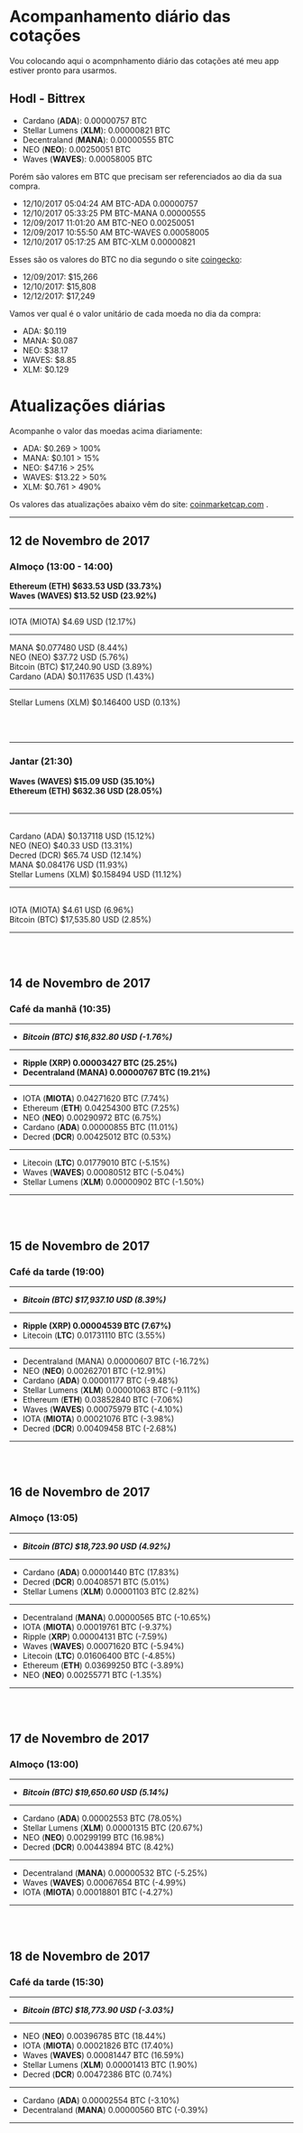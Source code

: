 # Acompanhamento diário das cotações

Vou colocando aqui o acompnhamento diário das cotações até meu app estiver pronto para usarmos.


## Hodl - Bittrex

- Cardano (**ADA**): 0.00000757 BTC
- Stellar Lumens (**XLM**): 0.00000821 BTC
- Decentraland (**MANA**): 0.00000555 BTC
- NEO (**NEO**): 0.00250051 BTC
- Waves (**WAVES**): 0.00058005 BTC

Porém são valores em BTC que precisam ser referenciados ao dia da sua compra.

- 12/10/2017 05:04:24 AM	BTC-ADA	0.00000757
- 12/10/2017 05:33:25 PM	BTC-MANA	0.00000555
- 12/09/2017 11:01:20 AM	BTC-NEO	0.00250051
- 12/09/2017 10:55:50 AM	BTC-WAVES	0.00058005
- 12/10/2017 05:17:25 AM	BTC-XLM	0.00000821

Esses são os valores do BTC no dia segundo o site [coingecko](https://www.coingecko.com/en/price_charts/bitcoin/usd#panel):

- 12/09/2017: $15,266
- 12/10/2017: $15,808
- 12/12/2017: $17,249

Vamos ver qual é o valor unitário de cada moeda no dia da compra:

- ADA:	$0.119
- MANA: $0.087
- NEO:	$38.17
- WAVES:	$8.85
- XLM:	$0.129


# Atualizações diárias

Acompanhe o valor das moedas acima diariamente:

- ADA:	$0.269 > 100%
- MANA: $0.101 > 15%
- NEO:	$47.16 > 25%
- WAVES:	$13.22 > 50%
- XLM:	$0.761 > 490%


Os valores das atualizações abaixo vêm do site: [coinmarketcap.com](https://coinmarketcap.com/) .


<hr>

## 12 de Novembro de 2017


### Almoço (13:00 - 14:00)

**Ethereum (ETH) $633.53 USD (33.73%)**<br>
**Waves (WAVES) $13.52 USD (23.92%)**
<br>

<hr>
IOTA (MIOTA) $4.69 USD (12.17%)<br> 
<hr>
MANA $0.077480 USD (8.44%)<br>
NEO (NEO) $37.72 USD (5.76%) <br>
Bitcoin (BTC) $17,240.90 USD (3.89%) <br>
Cardano (ADA) $0.117635 USD (1.43%) <br>
<hr>
Stellar Lumens (XLM) $0.146400 USD (0.13%) <br>

<br><br>
<hr>

### Jantar (21:30)

**Waves (WAVES) $15.09 USD (35.10%)** <br>
**Ethereum (ETH) $632.36 USD (28.05%)** <br>
<br>
<hr><br>
Cardano (ADA) $0.137118 USD (15.12%)  <br>
NEO (NEO) $40.33 USD (13.31%) <br>
Decred (DCR) $65.74 USD (12.14%) <br>
MANA $0.084176 USD (11.93%) <br>
Stellar Lumens (XLM) $0.158494 USD (11.12%)  <br>
<hr><br>
IOTA (MIOTA) $4.61 USD (6.96%)<br> 
Bitcoin (BTC) $17,535.80 USD (2.85%) <br>



<hr>

<br>
<br>

## 14 de Novembro de 2017

### Café da manhã (10:35)

<hr>

- ***Bitcoin (BTC) $16,832.80 USD (-1.76%)*** 

<hr>

- **Ripple (XRP) 0.00003427 BTC (25.25%)**
- **Decentraland (MANA) 0.00000767 BTC (19.21%)**

<hr>

- IOTA (**MIOTA**) 0.04271620 BTC (7.74%)
- Ethereum (**ETH**) 0.04254300 BTC (7.25%)
- NEO (**NEO**) 0.00290972 BTC (6.75%)
- Cardano (**ADA**) 0.00000855 BTC (11.01%)
- Decred (**DCR**) 0.00425012 BTC (0.53%)

<hr>

- Litecoin (**LTC**) 0.01779010 BTC (-5.15%) 
- Waves (**WAVES**) 0.00080512 BTC (-5.04%)
- Stellar Lumens (**XLM**) 0.00000902 BTC (-1.50%)

<hr>

<br>
<br>

## 15 de Novembro de 2017

### Café da tarde (19:00)

<hr>

- ***Bitcoin (BTC) $17,937.10 USD (8.39%)*** 

<hr>

- **Ripple (XRP) 0.00004539 BTC (7.67%)**
- Litecoin (**LTC**) 0.01731110 BTC (3.55%)

<hr>

- Decentraland (MANA) 0.00000607 BTC (-16.72%)
- NEO (**NEO**) 0.00262701 BTC (-12.91%)
- Cardano (**ADA**) 0.00001177 BTC (-9.48%)
- Stellar Lumens (**XLM**) 0.00001063 BTC (-9.11%)
- Ethereum (**ETH**) 0.03852840 BTC (-7.06%)
- Waves (**WAVES**) 0.00075979 BTC (-4.10%)
- IOTA (**MIOTA**) 0.00021076 BTC (-3.98%)
- Decred (**DCR**) 0.00409458 BTC (-2.68%)


<hr>

<br>
<br>

## 16 de Novembro de 2017

### Almoço (13:05)

<hr>

- ***Bitcoin (BTC) $18,723.90 USD (4.92%)*** 

<hr>

- Cardano (**ADA**) 0.00001440 BTC (17.83%)
- Decred (**DCR**) 0.00408571 BTC (5.01%)
- Stellar Lumens (**XLM**) 0.00001103 BTC (2.82%)

<hr>

- Decentraland (**MANA**) 0.00000565 BTC (-10.65%) 
- IOTA (**MIOTA**) 0.00019761 BTC (-9.37%)
- Ripple (**XRP**) 0.00004131 BTC (-7.59%)
- Waves (**WAVES**) 0.00071620 BTC (-5.94%)
- Litecoin (**LTC**) 0.01606400 BTC (-4.85%)
- Ethereum (**ETH**) 0.03699250 BTC (-3.89%)
- NEO (**NEO**) 0.00255771 BTC (-1.35%)

<hr>

<br>
<br>

## 17 de Novembro de 2017

### Almoço (13:00)

<hr>

- ***Bitcoin (BTC) $19,650.60 USD (5.14%)*** 

<hr>

- Cardano (**ADA**) 0.00002553 BTC (78.05%)
- Stellar Lumens (**XLM**) 0.00001315 BTC (20.67%)
- NEO (**NEO**) 0.00299199 BTC (16.98%)
- Decred (**DCR**) 0.00443894 BTC (8.42%)

<hr>

- Decentraland (**MANA**) 0.00000532 BTC (-5.25%)
- Waves (**WAVES**) 0.00067654 BTC (-4.99%)
- IOTA (**MIOTA**) 0.00018801 BTC (-4.27%)

<hr>

<br>
<br>

## 18 de Novembro de 2017

### Café da tarde (15:30)

<hr>

- ***Bitcoin (BTC) $18,773.90 USD (-3.03%)*** 

<hr>

- NEO (**NEO**) 0.00396785 BTC (18.44%)
- IOTA (**MIOTA**) 0.00021826 BTC (17.40%)
- Waves (**WAVES**) 0.00081447 BTC (16.59%)
- Stellar Lumens (**XLM**) 0.00001413 BTC (1.90%)
- Decred (**DCR**) 0.00472386 BTC (0.74%)

<hr>

- Cardano (**ADA**) 0.00002554 BTC (-3.10%)
- Decentraland (**MANA**) 0.00000560 BTC (-0.39%)

<hr>
